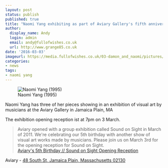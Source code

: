 ```yaml
---
layout: post
status: publish
published: true
title: "Naomi Yang exhibiting as part of Aviary Gallery's fifth anniversary exhibition"
author:
  display_name: Andy
  login: admin
  email: andy@fullofwishes.co.uk
  url: http://www.grange85.co.uk
date: '2016-03-03'
imageurl: https://media.fullofwishes.co.uk/03-damon_and_naomi/pictures/2016-03-naomi-yang-aviary-gallery.jpg
categories:
- news
tags:
- naomi yang
---
```

<figure class="caption aligncenter"><img src="https://media.fullofwishes.co.uk/03-damon_and_naomi/pictures/2016-03-naomi-yang-aviary-gallery.jpg" alt="Naomi Yang (1995)" /><figcaption class="caption-text">Naomi Yang (1995)</figcaption></figure>
<p class="lead">Naomi Yang has three of her pieces showing in an exhibition of visual art by musicians at the Aviary Gallery in Jamaica Plain, MA</p>
<p>The exhibition opening reception ist at 7pm on 3 March.</p>
<blockquote>Aviary opened with a group exhibition called Sound on Sight in March of 2011. We're celebrating our 5th birthday with another show of visual art works made by musicians. Please join us on March 3rd for the opening reception for Sound on Sight.
	<footer><a href="https://www.facebook.com/events/1700023526881949/">Aviary's 5th Birthday // Sound on Sight Opening Reception</a></footer>
</blockquote>
<p>Aviary - <a href="https://www.google.com/maps/place/48+South+St,+Jamaica+Plain,+MA+02130">48 South St, Jamaica Plain, Massachusetts 02130</a></p>

